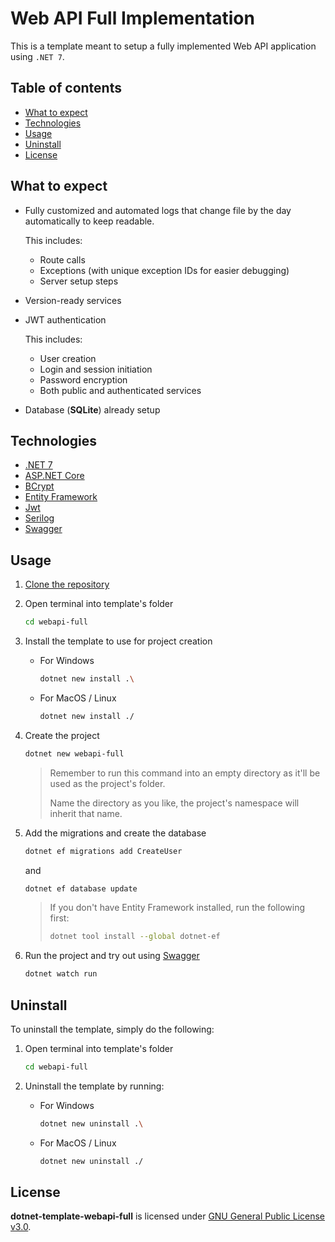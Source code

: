 # Web API Full Implementation

This is a template meant to setup a fully implemented Web API application using `.NET 7`.

## Table of contents

- [What to expect](#what-to-expect)
- [Technologies](#technologies)
- [Usage](#usage)
- [Uninstall](#uninstall)
- [License](#license)

## What to expect

- Fully customized and automated logs that change file by the day automatically to keep readable.

  This includes:
  - Route calls
  - Exceptions (with unique exception IDs for easier debugging)
  - Server setup steps
- Version-ready services
- JWT authentication

  This includes:
  - User creation
  - Login and session initiation
  - Password encryption
  - Both public and authenticated services
- Database (**SQLite**) already setup

## Technologies

- [.NET 7](https://dotnet.microsoft.com/en-us/download/dotnet/7.0)
- [ASP.NET Core](https://learn.microsoft.com/en-us/aspnet/core/?view=aspnetcore-7.0)
- [BCrypt](https://github.com/BcryptNet/bcrypt.net)
- [Entity Framework](https://learn.microsoft.com/en-us/ef/)
- [Jwt](https://jwt.io)
- [Serilog](https://serilog.net)
- [Swagger](https://swagger.io)

## Usage

1. [Clone the repository](https://docs.github.com/en/repositories/creating-and-managing-repositories/cloning-a-repository)
2. Open terminal into template's folder

   ```zsh
   cd webapi-full
   ```

3. Install the template to use for project creation
   - For Windows

     ```bash
     dotnet new install .\
     ```

   - For MacOS / Linux

     ```zsh
     dotnet new install ./
     ```

4. Create the project

   ```zsh
   dotnet new webapi-full
   ```

   > Remember to run this command into an empty directory as it'll be used as the project's folder.
   >
   > Name the directory as you like, the project's namespace will inherit that name.
5. Add the migrations and create the database

   ```zsh
   dotnet ef migrations add CreateUser
   ```

   and

   ```zsh
   dotnet ef database update
   ```

   > If you don't have Entity Framework installed, run the following first:
   >
   > ```zsh
   > dotnet tool install --global dotnet-ef
   > ```

6. Run the project and try out using [Swagger](https://swagger.io/docs/)

   ```zsh
   dotnet watch run
   ```

## Uninstall

To uninstall the template, simply do the following:

1. Open terminal into template's folder

   ```zsh
   cd webapi-full
   ```

2. Uninstall the template by running:
   - For Windows

     ```bash
     dotnet new uninstall .\
     ```

   - For MacOS / Linux

     ```zsh
     dotnet new uninstall ./
     ```

## License

**dotnet-template-webapi-full** is licensed under [GNU General Public License v3.0](https://github.com/Stratis-Dermanoutsos/dotnet-template-webapi-full/blob/main/LICENSE).
